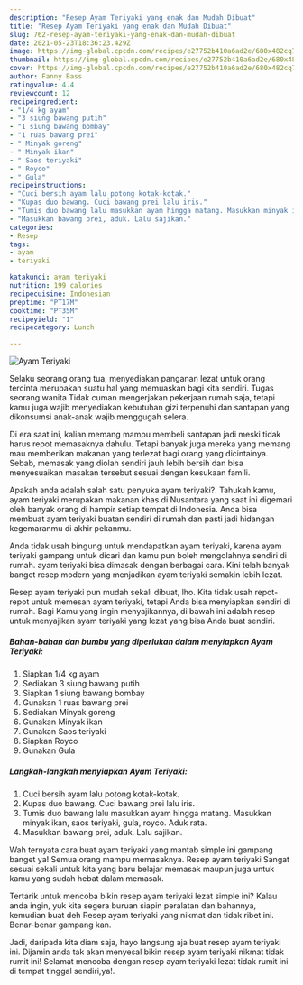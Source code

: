 ```yaml
---
description: "Resep Ayam Teriyaki yang enak dan Mudah Dibuat"
title: "Resep Ayam Teriyaki yang enak dan Mudah Dibuat"
slug: 762-resep-ayam-teriyaki-yang-enak-dan-mudah-dibuat
date: 2021-05-23T18:36:23.429Z
image: https://img-global.cpcdn.com/recipes/e27752b410a6ad2e/680x482cq70/ayam-teriyaki-foto-resep-utama.jpg
thumbnail: https://img-global.cpcdn.com/recipes/e27752b410a6ad2e/680x482cq70/ayam-teriyaki-foto-resep-utama.jpg
cover: https://img-global.cpcdn.com/recipes/e27752b410a6ad2e/680x482cq70/ayam-teriyaki-foto-resep-utama.jpg
author: Fanny Bass
ratingvalue: 4.4
reviewcount: 12
recipeingredient:
- "1/4 kg ayam"
- "3 siung bawang putih"
- "1 siung bawang bombay"
- "1 ruas bawang prei"
- " Minyak goreng"
- " Minyak ikan"
- " Saos teriyaki"
- " Royco"
- " Gula"
recipeinstructions:
- "Cuci bersih ayam lalu potong kotak-kotak."
- "Kupas duo bawang. Cuci bawang prei lalu iris."
- "Tumis duo bawang lalu masukkan ayam hingga matang. Masukkan minyak ikan, saos teriyaki, gula, royco. Aduk rata."
- "Masukkan bawang prei, aduk. Lalu sajikan."
categories:
- Resep
tags:
- ayam
- teriyaki

katakunci: ayam teriyaki 
nutrition: 199 calories
recipecuisine: Indonesian
preptime: "PT17M"
cooktime: "PT35M"
recipeyield: "1"
recipecategory: Lunch

---
```



![Ayam Teriyaki](https://img-global.cpcdn.com/recipes/e27752b410a6ad2e/680x482cq70/ayam-teriyaki-foto-resep-utama.jpg)

Selaku seorang orang tua, menyediakan panganan lezat untuk orang tercinta merupakan suatu hal yang memuaskan bagi kita sendiri. Tugas seorang  wanita Tidak cuman mengerjakan pekerjaan rumah saja, tetapi kamu juga wajib menyediakan kebutuhan gizi terpenuhi dan santapan yang dikonsumsi anak-anak wajib menggugah selera.

Di era  saat ini, kalian memang mampu membeli santapan jadi meski tidak harus repot memasaknya dahulu. Tetapi banyak juga mereka yang memang mau memberikan makanan yang terlezat bagi orang yang dicintainya. Sebab, memasak yang diolah sendiri jauh lebih bersih dan bisa menyesuaikan masakan tersebut sesuai dengan kesukaan famili. 



Apakah anda adalah salah satu penyuka ayam teriyaki?. Tahukah kamu, ayam teriyaki merupakan makanan khas di Nusantara yang saat ini digemari oleh banyak orang di hampir setiap tempat di Indonesia. Anda bisa membuat ayam teriyaki buatan sendiri di rumah dan pasti jadi hidangan kegemaranmu di akhir pekanmu.

Anda tidak usah bingung untuk mendapatkan ayam teriyaki, karena ayam teriyaki gampang untuk dicari dan kamu pun boleh mengolahnya sendiri di rumah. ayam teriyaki bisa dimasak dengan berbagai cara. Kini telah banyak banget resep modern yang menjadikan ayam teriyaki semakin lebih lezat.

Resep ayam teriyaki pun mudah sekali dibuat, lho. Kita tidak usah repot-repot untuk memesan ayam teriyaki, tetapi Anda bisa menyiapkan sendiri di rumah. Bagi Kamu yang ingin menyajikannya, di bawah ini adalah resep untuk menyajikan ayam teriyaki yang lezat yang bisa Anda buat sendiri.

<!--inarticleads1-->

##### Bahan-bahan dan bumbu yang diperlukan dalam menyiapkan Ayam Teriyaki:

1. Siapkan 1/4 kg ayam
1. Sediakan 3 siung bawang putih
1. Siapkan 1 siung bawang bombay
1. Gunakan 1 ruas bawang prei
1. Sediakan  Minyak goreng
1. Gunakan  Minyak ikan
1. Gunakan  Saos teriyaki
1. Siapkan  Royco
1. Gunakan  Gula




<!--inarticleads2-->

##### Langkah-langkah menyiapkan Ayam Teriyaki:

1. Cuci bersih ayam lalu potong kotak-kotak.
1. Kupas duo bawang. Cuci bawang prei lalu iris.
1. Tumis duo bawang lalu masukkan ayam hingga matang. Masukkan minyak ikan, saos teriyaki, gula, royco. Aduk rata.
1. Masukkan bawang prei, aduk. Lalu sajikan.




Wah ternyata cara buat ayam teriyaki yang mantab simple ini gampang banget ya! Semua orang mampu memasaknya. Resep ayam teriyaki Sangat sesuai sekali untuk kita yang baru belajar memasak maupun juga untuk kamu yang sudah hebat dalam memasak.

Tertarik untuk mencoba bikin resep ayam teriyaki lezat simple ini? Kalau anda ingin, yuk kita segera buruan siapin peralatan dan bahannya, kemudian buat deh Resep ayam teriyaki yang nikmat dan tidak ribet ini. Benar-benar gampang kan. 

Jadi, daripada kita diam saja, hayo langsung aja buat resep ayam teriyaki ini. Dijamin anda tak akan menyesal bikin resep ayam teriyaki nikmat tidak rumit ini! Selamat mencoba dengan resep ayam teriyaki lezat tidak rumit ini di tempat tinggal sendiri,ya!.

